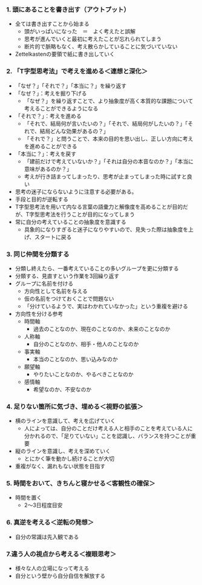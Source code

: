 ### 1. 頭にあることを書き出す（アウトプット）

- 全ては書き出すことから始まる
	- 頭がいっぱいになった　＝　よく考えたと誤解
	- 思考が進んでいくと最初に考えたことが忘れられてしまう
	- 断片的で脈略もなく、考え散らかしていることに気づいていない
- Zettelkastenの要領で紙に書き出していく

### 2. 「T字型思考法」で考えを進める＜連想と深化＞
- 「なぜ？」「それで？」「本当に？」を繰り返す
- 「なぜ？」：考えを掘り下げる
	- 「なぜ？」を繰り返すことで、より抽象度が高く本質的な課題について考えることができるようになる
- 「それで？」：考えを進める
	- 「それで、結局何が言いたいの？」「それで、結局何がしたいの？」「それで、結局どんな効果があるの？」
	- 「それで？」と問うことで、本来の目的を思い出し、正しい方向に考えを進めることができる
- 「本当に？」：考えを戻す
	- 「建前だけで考えていないか？」「それは自分の本音なのか？」「本当に意味があるのか？」
	- 考えが行き詰まってしまったり、思考が止まってしまった時に試すと良い
- 思考の迷子にならないように注意する必要がある。
- 手段と目的が逆転する
- T字型思考法を用いて内なる言葉の語彙力と解像度を高めることが目的だが、T字型思考法を行うことが目的になってしまう
- 常に自分の考えていることの抽象度を意識する
	- 具象的になりすぎると迷子になりやすいので、見失った際は抽象度を上げ、スタートに戻る

### 3. 同じ仲間を分類する

- 分類し終えたら、一番考えていることの多いグループを更に分類する
- 分類する、見直すという作業を3回繰り返す
- グループに名前を付ける
	- 方向性として名前を与える
	- 仮の名前をつけておくことで問題ない
	- 「分けているようで、実はわかれていなかった」という重複を避ける
- 方向性を分ける参考
	- 時間軸
		- 過去のことなのか、現在のことなのか、未来のことなのか
	- 人称軸
		- 自分のことなのか、相手・他人のことなのか
	- 事実軸
		- 本当のことなのか、思い込みなのか
	- 願望軸
		- やりたいことなのか、やるべきことなのか
	- 感情軸
		- 希望なのか、不安なのか

### 4. 足りない箇所に気づき、埋める＜視野の拡張＞

- 横のラインを意識して、考えを広げていく
	- 人によっては、自分のことだけ考える人と相手のことを考えている人に分かれるので、「足りていない」ことを認識し、バランスを持つことが重要
- 縦のラインを意識し、考えを深めていく
	- とにかく筆を動かし続けることが大切
- 重複がなく、漏れもない状態を目指す

### 5. 時間をおいて、きちんと寝かせる＜客観性の確保＞

- 時間を置く
	- 2〜3日程度目安

### 6. 真逆を考える＜逆転の発想＞

- 自分の常識は先入観である

### 7.違う人の視点から考える＜複眼思考＞

- 様々な人の立場になって考える
- 自分という壁から自分自信を解放する
